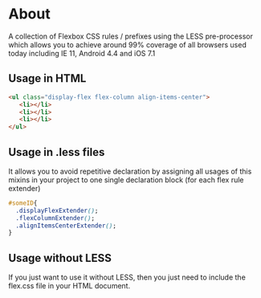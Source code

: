 # About 
A collection of Flexbox CSS rules / prefixes using the LESS pre-processor which allows you to achieve around 99% coverage of all browsers used today including IE 11, Android 4.4 and iOS 7.1

  
## Usage in HTML
```html
<ul class="display-flex flex-column align-items-center">
   <li></li>    
   <li></li>    
   <li></li>
</ul>
```

## Usage in .less files
It allows you to avoid repetitive declaration by assigning all usages of this mixins in your project to one single declaration block (for each flex rule extender) 
```css
#someID{
  .displayFlexExtender();
  .flexColumnExtender();
  .alignItemsCenterExtender();
}   
```

## Usage without LESS
If you just want to use it without LESS, then you just need to include the flex.css file in your HTML document. 
